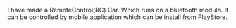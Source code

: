  I have made a RemoteControl(RC) Car. Which runs on a bluetooth module. It can be controlled by mobile application which can be install from PlayStore. 
